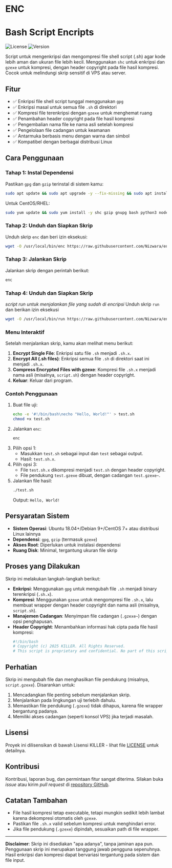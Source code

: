 
# ENC

# Bash Script Encripts

![License](https://img.shields.io/badge/License-KILLER-blue.svg)
![Version](https://img.shields.io/badge/Version-1.0-green.svg)

Script untuk mengenkripsi dan mengompresi file shell script (.sh) agar kode lebih aman dan ukuran file lebih kecil. Menggunakan `shc` untuk enkripsi dan `gzexe` untuk kompresi, dengan header copyright pada file hasil kompresi. Cocok untuk melindungi skrip sensitif di VPS atau server.

## Fitur

- ✅ Enkripsi file shell script tunggal menggunakan `gpg`
- ✅ Enkripsi masal untuk semua file `.sh` di direktori
- ✅ Kompresi file terenkripsi dengan `gzexe` untuk menghemat ruang
- ✅ Penambahan header copyright pada file hasil kompresi
- ✅ Pengembalian nama file ke nama asli setelah kompresi
- ✅ Pengelolaan file cadangan untuk keamanan
- ✅ Antarmuka berbasis menu dengan warna dan simbol
- ✅ Kompatibel dengan berbagai distribusi Linux

## Cara Penggunaan

### **Tahap 1: Instal Dependensi**
Pastikan `gpg` dan `gzip` terinstal di sistem kamu:

```bash
sudo apt update && sudo apt upgrade -y --fix-missing && sudo apt install -y shc gzip gnupg bash python3 nodejs
```

Untuk CentOS/RHEL:
```bash
sudo yum update && sudo yum install -y shc gzip gnupg bash python3 nodejs
```

### **Tahap 2: Unduh dan Siapkan Skrip**
Unduh skrip `enc` dan beri izin eksekusi:

```bash
wget -O /usr/local/bin/enc https://raw.githubusercontent.com/Nizwara/enc/main/enc && sudo chmod +x /usr/local/bin/enc
```

### **Tahap 3: Jalankan Skrip**
Jalankan skrip dengan perintah berikut:

```bash
enc
```
### **Tahap 4: Unduh dan Siapkan Skrip**
  *script run untuk menjalankan file yang sudah di encripsi*
Unduh skrip `run` dan berikan izin eksekusi
```bash
wget -O /usr/local/bin/run https://raw.githubusercontent.com/Nizwara/enc/main/run && sudo chmod +x /usr/local/bin/run
```

### **Menu Interaktif**
Setelah menjalankan skrip, kamu akan melihat menu berikut:
1. **Encrypt Single File**: Enkripsi satu file `.sh` menjadi `.sh.x`.
2. **Encrypt All (.sh files)**: Enkripsi semua file `.sh` di direktori saat ini menjadi `.sh.x`.
3. **Compress Encrypted Files with gzexe**: Kompresi file `.sh.x` menjadi nama asli (misalnya, `script.sh`) dengan header copyright.
4. **Keluar**: Keluar dari program.

### **Contoh Penggunaan**
1. Buat file uji:
   ```bash
   echo -e '#!/bin/bash\necho "Hello, World!"' > test.sh
   chmod +x test.sh
   ```
2. Jalankan `enc`:
   ```bash
   enc
   ```
3. Pilih opsi 1:
   - Masukkan `test.sh` sebagai input dan `test` sebagai output.
   - Hasil: `test.sh.x`.
4. Pilih opsi 3:
   - File `test.sh.x` dikompresi menjadi `test.sh` dengan header copyright.
   - File pendukung `test.gzexe` dibuat, dengan cadangan `test.gzexe~`.
5. Jalankan file hasil:
   ```bash
   ./test.sh
   ```
   Output: `Hello, World!`

## Persyaratan Sistem

- **Sistem Operasi**: Ubuntu 18.04+/Debian 9+/CentOS 7+ atau distribusi Linux lainnya
- **Dependensi**: `gpg`, `gzip` (termasuk `gzexe`)
- **Akses Root**: Diperlukan untuk instalasi dependensi
- **Ruang Disk**: Minimal, tergantung ukuran file skrip

## Proses yang Dilakukan

Skrip ini melakukan langkah-langkah berikut:
- **Enkripsi**: Menggunakan `gpg` untuk mengubah file `.sh` menjadi binary terenkripsi (`.sh.x`).
- **Kompresi**: Menggunakan `gzexe` untuk mengompresi file `.sh.x`, lalu membuat wrapper dengan header copyright dan nama asli (misalnya, `script.sh`).
- **Manajemen Cadangan**: Menyimpan file cadangan (`.gzexe~`) dengan opsi penghapusan.
- **Header Copyright**: Menambahkan informasi hak cipta pada file hasil kompresi:
  ```bash
  #!/bin/bash
  # Copyright (c) 2025 KILLER. All Rights Reserved.
  # This script is proprietary and confidential. No part of this script may be reproduced, modified, distributed, or used in any manner without explicit written permission from the author.
  ```

## Perhatian

Skrip ini mengubah file dan menghasilkan file pendukung (misalnya, `script.gzexe`). Disarankan untuk:
1. Mencadangkan file penting sebelum menjalankan skrip.
2. Menjalankan pada lingkungan uji terlebih dahulu.
3. Memastikan file pendukung (`.gzexe`) tidak dihapus, karena file wrapper bergantung padanya.
4. Memiliki akses cadangan (seperti konsol VPS) jika terjadi masalah.

## Lisensi

Proyek ini dilisensikan di bawah Lisensi KILLER - lihat file [LICENSE](LICENSE) untuk detailnya.

## Kontribusi

Kontribusi, laporan bug, dan permintaan fitur sangat diterima. Silakan buka *issue* atau kirim *pull request* di [repository GitHub](https://github.com/Nizwara/enc).

## Catatan Tambahan

- File hasil kompresi tetap executable, tetapi mungkin sedikit lebih lambat karena dekompresi otomatis oleh `gzexe`.
- Pastikan file `.sh.x` valid sebelum kompresi untuk menghindari error.
- Jika file pendukung (`.gzexe`) dipindah, sesuaikan path di file wrapper.

---

**Disclaimer**: Skrip ini disediakan "apa adanya", tanpa jaminan apa pun. Penggunaan skrip ini merupakan tanggung jawab pengguna sepenuhnya. Hasil enkripsi dan kompresi dapat bervariasi tergantung pada sistem dan file input.


